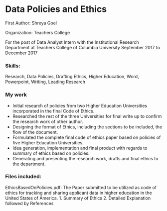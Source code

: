 # Data Policies and Ethics

First Author: Shreya Goel

Organization: Teachers College

For the post of Data Analyst Intern with the Institutional Research Department at Teachers College of Columbia University
September 2017 to December 2017

### Skills:
Research, Data Policies, Drafting Ethics, Higher Education, Word, Powerpoint, Writing, Leading Research  

### My work

* Initial research of policies from two Higher Education Universities incorporated in the final Code of Ethics.
* Researched the rest of the three Universities for final write up to confirm the research work of other author.
* Designing the format of Ethics, including the sections to be included, the flow of the document.
* Formulated the complete final code of ethics paper based on policies of five Higher Education Universities. 
* Idea generation, implementation and final product with regards to summary of ethics based on policies.
* Generating and presenting the research work, drafts and final ethics to the department.


### Files included: 
EthicsBasedOnPolicies.pdf: 
The Paper submitted to be utilized as code of ethics for tracking and sharing applicant data in higher education in the United States of America.
	1. Summary of Ethics
	2. Detailed Explanation followed by References

